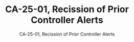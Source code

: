 ---
layout: resources-landing
title: "CA-25-01, Recission of Prior Controller Alerts"
subtitle: "CA-25-01, Recission of Prior Controller Alerts"
doc-link: ../assets/files/CA-25-01 - Controller Alert Rescinding Prior Controller Alerts.pdf
filters: federal-financial-assistance coffa controller-alert omb 2025
fiscal_year: 2025
---